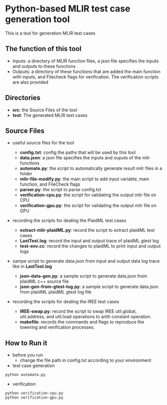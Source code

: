 # Python-based MLIR test case generation tool

This is a tool for generation MLIR test cases
## The function of this tool
- Inputs: a directory of MLIR function files, a json file specifies the inputs and outputs to these functions 
- Outputs: a directory of these functions that are added the main function with inputs, and Filecheck flags for verification. The verification scripts are also provided 

## Directories
- **src**: the Source Files of the tool
- **test**: The generated MLIR test cases 
## Source Files

- useful source files for the tool
    - **config.txt**: config the paths that will be used by this tool
    - **data.json**: a json file specifies the inputs and ouputs of the mlir functions
    - **automate.py**: the script to automatically generate result milr files in a folder
    - **mlir-file-modify.py**: the main script to add input variable, main function, and FileCheck flags
    - **parser.py**: the script to parse config.txt
    - **verification-cpu.py**: the script for validating the output mlir file on CPU
    - **verification-gpu.py**: the script for validating the output mlir file on GPU

- recording the scripts for dealing the PlaidML test cases
    - **extract-mlir-plaidML.py**: record the script to extract plaidML test cases
    - **LastTest.log**: record the input and output trace of plaidML gtest log
    - **test-env.cc**: record the changes to plaidML to print input and output logs

- sampe script to generate data.json from input and output data log trace like in **LastTest.log** 
    - **json-data-gen.py**: a sample script to generate data.json from plaidML c++ source file
    - **json-gen-from-gtest-log.py**: a sample script to generate data.json from plaidML plaidML gtest log file

- recording the scripts for dealing the IREE test cases
    - **IREE-swap.py**: record the script to swap IREE util.global, util.address, and util.load operations to arith constant operation.
    - **makefile**: records the commands and flags to reproduce the lowering and verification processes. 

## How to Run it

- before you run
    - change the file path in config.txt according to your environment
- test case generation

```
python automate.py
```

- verification

```
python verification-cpu.py
python verification-gpu.py
```